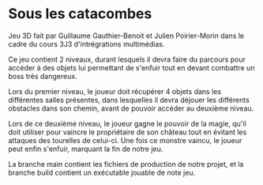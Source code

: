 # Sous les catacombes
Jeu 3D fait par Guillaume Gauthier-Benoit et Julien Poirier-Morin dans le cadre du cours 3J3 d'intrégrations multimédias.

Ce jeu contient 2 niveaux, durant lesquels il devra faire du parcours pour accéder à des objets lui permettant de s'enfuir tout en devant combattre un boss très dangereux.

Lors du premier niveau, le joueur doit récupérer 4 objets dans les différentes salles présentes, dans lesquelles il devra déjouer les différents obstacles dans son chemin, avant de pouvoir accéder au deuxième niveau.

Lors de ce deuxième niveau, le joueur gagne le pouvoir de la magie, qu'il doit utiliser pour vaincre le propriétaire de son château tout en évitant les attaques des tourelles de celui-ci. Une fois ce monstre vaincu, le joueur peut enfin s'enfuir, marquant la fin de notre jeu.

La branche main contient les fichiers de production de notre projet, et la branche build contient un exécutable jouable de note jeu.

